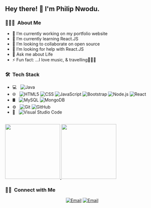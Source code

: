 <h2> Hey there! 👋 I'm Philip Nwodu.</h2>

<h3> 👨🏻‍💻 &nbsp;About Me </h3>


- 🔭 I’m currently working on my portfolio website
- 🌱 I’m currently learning React.JS
- 👯 I’m looking to collaborate on open source
- 🤔 I’m looking for help with React.JS
- 💬 Ask me about Life
- ⚡ Fun fact: ...I love music, & travelling🎸🎸🎸

<h3> 🛠 &nbsp;Tech Stack</h3>

- 💻 &nbsp;
  ![Java](https://img.shields.io/badge/-Java-333333?style=flat&logo=Java&logoColor=007396)
- 🌐 &nbsp;
  ![HTML5](https://img.shields.io/badge/-HTML5-333333?style=flat&logo=HTML5)
  ![CSS](https://img.shields.io/badge/-CSS-333333?style=flat&logo=CSS3&logoColor=1572B6)
  ![JavaScript](https://img.shields.io/badge/-JavaScript-333333?style=flat&logo=javascript)
  ![Bootstrap](https://img.shields.io/badge/-Bootstrap-333333?style=flat&logo=bootstrap&logoColor=563D7C)
  ![Node.js](https://img.shields.io/badge/-Node.js-333333?style=flat&logo=node.js)
  ![React](https://img.shields.io/badge/-React-333333?style=flat&logo=react)
- 🛢 &nbsp;
  ![MySQL](https://img.shields.io/badge/-MySQL-333333?style=flat&logo=mysql)
  ![MongoDB](https://img.shields.io/badge/-MongoDB-333333?style=flat&logo=mongodb)
- ⚙️ &nbsp;
  ![Git](https://img.shields.io/badge/-Git-333333?style=flat&logo=git)
  ![GitHub](https://img.shields.io/badge/-GitHub-333333?style=flat&logo=github)
- 🔧 &nbsp;
  ![Visual Studio Code](https://img.shields.io/badge/-Visual%20Studio%20Code-333333?style=flat&logo=visual-studio-code&logoColor=007ACC)

<br/>

<a href="https://github.com/tolagenius1123">
  <img height="180em" src="https://github-readme-stats.vercel.app/api?username=tolagenius1123&theme=buefy&show_icons=true" />
  <img height="180em" src="https://github-readme-stats.vercel.app/api/top-langs/?username=tolagenius1123&theme=buefy&layout=compact" />
</a>

<br/>

<h3> 🤝🏻 &nbsp;Connect with Me </h3>

<p align="center">
<a href="https://www.linkedin.com/in/philip-nwodu-001250100/" src="https://img.shields.io/badge/LinkedIn-Philip-blue?style=flat-square&logo=linkedin"></a>
<a href="mailto:mails2globaltech@gmail.com"><img alt="Email" src="https://img.shields.io/badge/Email-mails2globaltech@gmail.com-blue?style=flat-square&logo=gmail"></a>
<a href="mailto:tech4phil@outlook.com"><img alt="Email" src="[https://img.shields.io/badge/Email-tech4phil@outlook.com-blue?style=flat-square&logo=gm](https://account.microsoft.com/profile/?refd=outlook.live.com)"></a>
</p>





